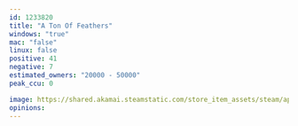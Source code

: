 ```yaml
---
id: 1233820
title: "A Ton Of Feathers"
windows: "true"
mac: "false"
linux: false
positive: 41
negative: 7
estimated_owners: "20000 - 50000"
peak_ccu: 0

image: https://shared.akamai.steamstatic.com/store_item_assets/steam/apps/1233820/header.jpg?t=1661174732
opinions:
---
```

